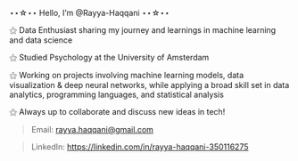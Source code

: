 ⋆⋆☆⋆⋆ Hello, I’m @Rayya-Haqqani ⋆⋆☆⋆⋆

⚝ Data Enthusiast sharing my journey and learnings in machine learning and data science

⚝ Studied Psychology at the University of Amsterdam 

⚝ Working on projects involving machine learning models, data visualization & deep neural networks, while applying a broad skill set in data analytics, programming languages, and statistical analysis

⚝ Always up to collaborate and discuss new ideas in tech!

> Email: rayya.haqqani@gmail.com

> LinkedIn: https://linkedin.com/in/rayya-haqqani-350116275  
